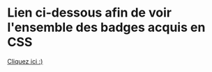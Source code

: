 # Lien ci-dessous afin de voir l'ensemble des badges acquis en CSS

<a href="https://www.codecademy.com/users/izSilow/achievements">Cliquez ici :)</a>
